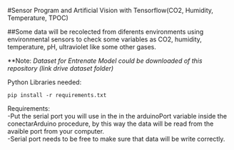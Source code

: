 #Sensor Program and Artificial Vision with Tensorflow(CO2, Humidity, Temperature, TPOC)

##Some data will be recolected from diferents environments using environmental sensors to check some variables as CO2, humidity, temperature, pH, ultraviolet like some other gases.<br>

**Note:
_Dataset for Entrenate Model could be downloaded of this repository (link drive dataset folder)_

Python Libraries needed:<br>
```
pip install -r requirements.txt
```

Requirements:<br>
-Put the serial port you will use in the in the arduinoPort variable inside the conectarArduino procedure, by this way the data will be read from the avaible port from your computer.<br>
-Serial port needs to be free to make sure that data will be write correctly.
